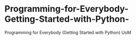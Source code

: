 
# Programming-for-Everybody-Getting-Started-with-Python-
Programming for Everybody (Getting Started with Python) UoM
